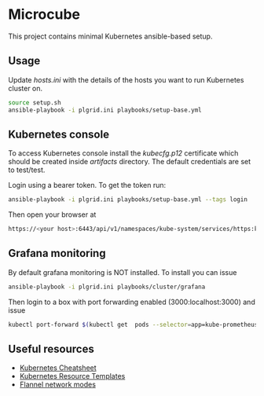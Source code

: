 # Microcube

This project contains minimal Kubernetes ansible-based setup.

## Usage

Update *hosts.ini* with the details of the hosts you want to run Kubernetes cluster on.

```bash
source setup.sh
ansible-playbook -i plgrid.ini playbooks/setup-base.yml
```

## Kubernetes console

To access Kubernetes console install the *kubecfg.p12* certificate which should be created inside *artifacts* directory.
The default credentials are set to test/test.

Login using a bearer token. To get the token run:
```bash
ansible-playbook -i plgrid.ini playbooks/setup-base.yml --tags login
```

Then open your browser at

```bash
https://<your host>:6443/api/v1/namespaces/kube-system/services/https:kubernetes-dashboard:/proxy/
```

## Grafana monitoring

By default grafana monitoring is NOT installed. To install you can issue

```bash
ansible-playbook -i plgrid.ini playbooks/cluster/grafana
```

Then login to a box with port forwarding enabled (3000:localhost:3000) and issue

```bash
kubectl port-forward $(kubectl get  pods --selector=app=kube-prometheus-grafana -n  monitoring --output=jsonpath="{.items..metadata.name}") -n monitoring  3000
```

## Useful resources
* [Kubernetes Cheatsheet](https://github.com/dennyzhang/cheatsheet-kubernetes-A4)
* [Kubernetes Resource Templates](https://cheatsheet.dennyzhang.com/cheatsheet-kubernetes-yaml)
* [Flannel network modes](https://github.com/coreos/flannel/blob/master/Documentation/backends.md)